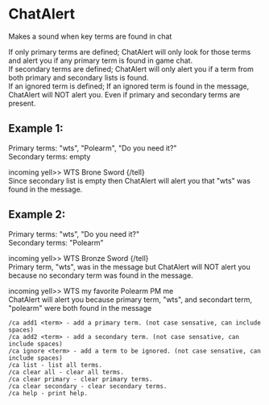 # ChatAlert
Makes a sound when key terms are found in chat

If only primary terms are defined; ChatAlert will only look for those terms and alert you if any primary term is found in game chat.  <br>
If secondary terms are defined; ChatAlert will only alert you if a term from both primary and secondary lists is found.  <br>
If an ignored term is defined; If an ignored term is found in the message, ChatAlert will NOT alert you. Even if primary and secondary terms are present.

## Example 1: 
Primary terms: "wts", "Polearm", "Do you need it?"  <br>
Secondary terms: empty

incoming yell>> WTS Brone Sword {/tell}  <br>
  Since secondary list is empty then ChatAlert will alert you that "wts" was found in the message.

## Example 2:
Primary terms: "wts", "Do you need it?"  <br>
Secondary terms: "Polearm"

incoming yell>> WTS Bronze Sword {/tell}  <br>
  Primary term, "wts", was in the message but ChatAlert will NOT alert you because no secondary term was found in the message.

incoming yell>> WTS my favorite Polearm PM me  <br>
  ChatAlert will alert you because primary term, "wts", and secondart term, "polearm" were both found in the message

```
/ca add1 <term> - add a primary term. (not case sensative, can include spaces)
/ca add2 <term> - add a secondary term. (not case sensative, can include spaces)
/ca ignore <term> - add a term to be ignored. (not case sensative, can include spaces)
/ca list - list all terms.
/ca clear all - clear all terms.
/ca clear primary - clear primary terms.
/ca clear secondary - clear secondary terms.
/ca help - print help.
```
